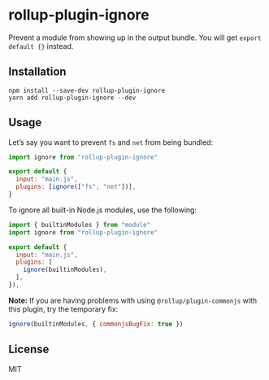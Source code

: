 # rollup-plugin-ignore

Prevent a module from showing up in the output bundle. You will get `export default {}` instead.

## Installation

```
npm install --save-dev rollup-plugin-ignore
yarn add rollup-plugin-ignore --dev
```

## Usage

Let’s say you want to prevent `fs` and `net` from being bundled:

```javascript
import ignore from "rollup-plugin-ignore"

export default {
  input: "main.js",
  plugins: [ignore(["fs", "net"])],
}
```

To ignore all built-in Node.js modules, use the following:

```javascript
import { builtinModules } from "module"
import ignore from "rollup-plugin-ignore"

export default {
  input: "main.js",
  plugins: [
    ignore(builtinModules),
  ],
}),
```

**Note:** If you are having problems with using `@rollup/plugin-commonjs` with this plugin, try
the temporary fix:

```javascript
ignore(builtinModules, { commonjsBugFix: true })
```

## License

MIT
